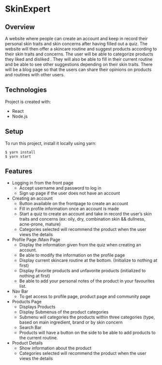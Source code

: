 # SkinExpert

## Overview

 A website where people can create an account and keep in record their  personal skin traits and skin concerns after having filled out a quiz. The website will then offer a skincare routine and suggest products according to their skin traits and concerns. The user will be able to categorize products they liked and disliked . They will also be able to fill in their current routine and be able to see other suggestions depending on their skin traits. There will be a blog page so that the users  can share their opinions on products and routines with other users.

## Technologies
Project is created with:
* React
* Node.js

## Setup
To run this project, install it locally using yarn:

```
$ yarn install
$ yarn start
```

## Features

*	Logging in from the front page
    *	Accept username and password to log in
    *	Sign up page if the user does not have an account
 *	Creating an account 
    *	Button available on the frontpage to create an account 
    *	Fill in profile information once an account is made
    *	Start a quiz to create an account and take in record the user’s skin traits and concerns (ex: oily, dry, combination skin && dullness, acne-prone, mature)
    *	Categories selected will recommend the product when the user views the details
* Profile Page /Main Page
    *	Display the information given from the quiz when creating an account. 
    *	Be able to modify the information on the profile page
    *	Display current skincare routine at the bottom. (Initialize to nothing at first)
    *	Display Favorite products and unfavorite products (initialized to nothing at first)
    *	Be able to add your personal notes of the product in your favourites list. 
*	Nav Bar
    *	To get access to profile page, product page and community page
*	Products Page 
    *	Displays Products 
    *	Display Submenus of the product categories 
    *	Submenu will categories the products within three categories (type, based on main ingredient, brand or by skin concern
    *	Search Bar 
    *	Products will have a button on the side to be able to add products to the current routine.
*	Product Details
    *	Show information about the product
    *	Categories selected will recommend the product when the user views the details



